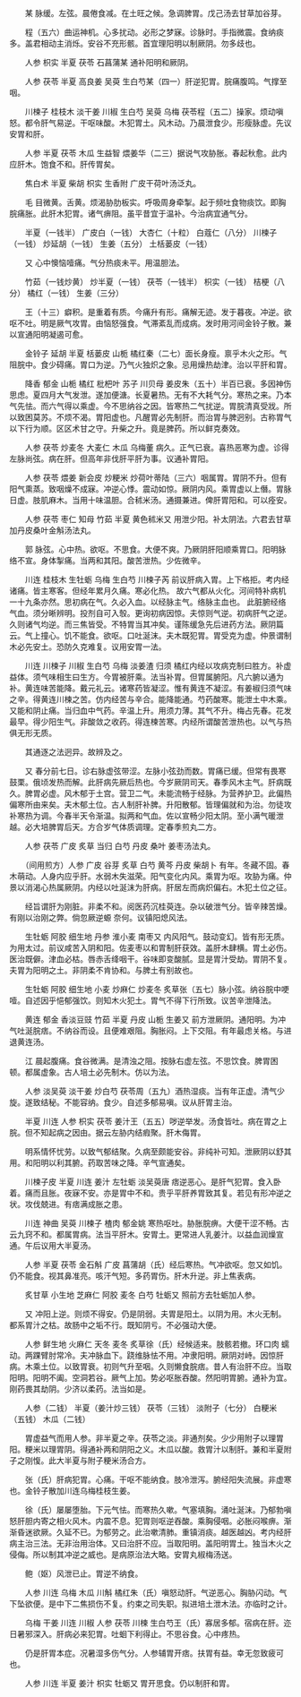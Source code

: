<!-- { "loadSidebar": true } -->
　　某 脉缓。左弦。晨倦食减。在土旺之候。急调脾胃。戊己汤去甘草加谷芽。

　　程（五六）曲运神机。心多扰动。必形之梦寐。诊脉时。手指微震。食纳痰多。盖君相动主消烁。安谷不充形骸。首宜理阳明以制厥阴。勿多歧也。

　　人参 枳实 半夏 茯苓 石菖蒲某 通补阳明和厥阴。

　　人参 茯苓 半夏 高良姜 吴萸 生白芍某（四一）肝逆犯胃。脘痛腹鸣。气撑至咽。

　　川楝子 桂枝木 淡干姜 川椒 生白芍 吴萸 乌梅 茯苓程（五二）操家。烦动嗔怒。都令肝气易逆。干呕味酸。木犯胃土。风木动。乃晨泄食少。形瘦脉虚。先议安胃和肝。

　　人参 半夏 茯苓 木瓜 生益智 煨姜华（二三）据说气攻胁胀。春起秋愈。此内应肝木。饱食不和。肝传胃矣。

　　焦白术 半夏 柴胡 枳实 生香附 广皮干荷叶汤泛丸。

　　毛 目微黄。舌黄。烦渴胁肋板实。呼吸周身牵掣。起于频吐食物痰饮。即胸脘痛胀。此肝木犯胃。诸气痹阻。虽平昔宜于温补。今治病宜通气分。

　　半夏（一钱半） 广皮白（一钱） 大杏仁（十粒） 白蔻仁（八分） 川楝子（一钱） 炒延胡（一钱） 生姜（五分） 土栝蒌皮（一钱）

　　又 心中懊恼噎痛。气分热痰未平。用温胆法。

　　竹茹（一钱炒黄） 炒半夏（一钱） 茯苓（一钱半） 枳实（一钱） 桔梗（八分） 橘红（一钱） 生姜（三分）

　　王（十三）癖积。是重着有质。今痛升有形。痛解无迹。发于暮夜。冲逆。欲呕不吐。明是厥气攻胃。由恼怒强食。气滞紊乱而成病。发时用河间金铃子散。兼以宣通阳明凝遏可愈。

　　金铃子 延胡 半夏 栝蒌皮 山栀 橘红秦（二七）面长身瘦。禀乎木火之形。气阻脘中。食少碍痛。胃口为逆。乃气火独炽之象。忌用燥热劫津。治以平肝和胃。

　　降香 郁金 山栀 橘红 枇杷叶 苏子 川贝母 姜皮朱（五十）半百已衰。多因神伤思虑。夏四月大气发泄。遂加便溏。长夏暑热。无有不大耗气分。寒热之来。乃本气先怯。而六气得以乘虚。今不思纳谷之因。皆寒热二气扰逆。胃脘清真受戕。所以致困莫苏。不烦不渴。胃阳虚也。凡醒胃必先制肝。而治胃与脾迥别。古称胃气以下行为顺。区区术甘之守。升柴之升。竟是脾药。所以鲜克奏效。

　　人参 茯苓 炒麦冬 大麦仁 木瓜 乌梅董 病久。正气已衰。喜热恶寒为虚。诊得左脉尚弦。病在肝。但高年非伐肝平肝为事。议通补胃阳。

　　人参 茯苓 煨姜 新会皮 炒粳米 炒荷叶蒂陆（三六）咽属胃。胃阴不升。但有阳气熏蒸。致咽燥不成寐。冲逆心悸。震动如惊。厥阴内风。乘胃虚以上僭。胃脉日虚。肢肌麻木。当用十味温胆。合秫米汤。通摄兼进。俾肝胃阳和。可以痊安。

　　人参 茯苓 枣仁 知母 竹茹 半夏 黄色秫米又 用泄少阳。补太阴法。六君去甘草加丹皮桑叶金斛汤法丸。

　　郭 脉弦。心中热。欲呕。不思食。大便不爽。乃厥阴肝阳顺乘胃口。阳明脉络不宣。身体掣痛。当两和其阳。酸苦泄热。少佐微辛。

　　川连 桂枝木 生牡蛎 乌梅 生白芍 川楝子芮 前议肝病入胃。上下格拒。考内经诸痛。皆主寒客。但经年累月久痛。寒必化热。 故六气都从火化。河间特补病机一十九条亦然。思初病在气。久必入血。以经脉主气。络脉主血也。 此脏腑经络气血。须分晰辨明。投剂自可入彀。更询初病因惊。夫惊则气逆。初病肝气之逆。久则诸气均逆。而三焦皆受。不特胃当其冲矣。谨陈缓急先后进药方法。厥阴篇云。气上撞心。饥不能食。欲呕。口吐涎沫。夫木既犯胃。胃受克为虚。仲景谓制木必先安土。恐防久克难复。议用安胃一法。

　　川连 川楝子 川椒 生白芍 乌梅 淡姜渣 归须 橘红内经以攻病克制曰胜方。补虚益体。须气味相生曰生方。今胃被肝乘。法当补胃。但胃属腑阳。凡六腑以通为补。黄连味苦能降。戴元礼云。诸寒药皆凝涩。惟有黄连不凝涩。有姜椒归须气味之辛。得黄连川楝之苦。仿内经苦与辛合。能降能通。芍药酸寒。能泄土中木乘。又能和阴止痛。当归血中气药。辛温上升。用须力薄。其气不升。梅占先春。花发最早。得少阳生气。非酸敛之收药。得连楝苦寒。内经所谓酸苦泄热也。以气与热俱无形无质。

　　其通逐之法迥异。故辨及之。

　　又 春分前七日。诊右脉虚弦带涩。左脉小弦劲而数。胃痛已缓。但常有畏寒鼓栗。俄顷发热而解。此肝病先厥后热也。今岁厥阴司天。春季风木主气。肝病既久。脾胃必虚。风木郁于土宫。营卫二气。未能流畅于经脉。为营养护卫。此偏热偏寒所由来矣。夫木郁土位。古人制肝补脾。升阳散郁。皆理偏就和为治。勿徒攻补寒热为调。今春半天令渐温。拟两和气血。佐以宣畅少阳太阴。至小满气暖泄越。必大培脾胃后天。方合岁气体质调理。定春季煎丸二方。

　　人参 茯苓 广皮 炙草 当归 白芍 丹皮 桑叶 姜枣汤法丸。

　　（间用煎方）人参 广皮 谷芽 炙草 白芍 黄芩 丹皮 柴胡卜 有年。冬藏不固。春木萌动。人身内应乎肝。水弱木失滋荣。阳气变化内风。乘胃为呕。攻胁为痛。仲景以消渴心热属厥阴。内经以吐涎沫为肝病。肝居左而病炽偏右。木犯土位之征。

　　经旨谓肝为刚脏。非柔不和。阅医药沉桂萸连。杂以破泄气分。皆辛辣苦燥。有刚以治刚之弊。倘忽厥逆螈 奈何。议镇阳熄风法。

　　生牡蛎 阿胶 细生地 丹参 淮小麦 南枣又 内风阳气。鼓动变幻。皆有形无质。为用太过。前议咸苦入阴和阳。佐麦枣以和胃制肝获效。盖肝木肆横。胃土必伤。医治既僻。津血必枯。唇赤舌绛咽干。谷味即变酸腻。显是胃汁受劫。胃阴不复。夫胃为阳明之土。非阴柔不肯协和。与脾土有别故也。

　　生牡蛎 阿胶 细生地 小麦 炒麻仁 炒麦冬 炙草张（五七）脉小弦。纳谷脘中哽噎。自述因乎悒郁强饮。则知木火犯土。胃气不得下行所致。议苦辛泄降法。

　　黄连 郁金 香淡豆豉 竹茹 半夏 丹皮 山栀 生姜又 前方泄厥阴。通阳明。为冲气吐涎脘痞。不纳谷而设。且便难艰阻。胸胀闷。上下交阻。有年最虑关格。与进退黄连汤。

　　江 晨起腹痛。食谷微满。是清浊之阻。按脉右虚左弦。不思饮食。脾胃困顿。都属虚象。古人培土必先制木。仿以为法。

　　人参 淡吴萸 淡干姜 炒白芍 茯苓周（五九）酒热湿痰。当有年正虚。清气少旋。遂致结秘。不能容纳。食少。自述多郁易嗔。议从肝胃主治。

　　半夏 川连 人参 枳实 茯苓 姜汁王（五五）哕逆举发。汤食皆吐。病在胃之上脘。但不知起病之因由。据云左胁内结瘕聚。肝木侮胃。

　　明系情怀忧劳。以致气郁结聚。久病至颇能安谷。非纯补可知。泄厥阴以舒其用。和阳明以利其腑。药取苦味之降。辛气宣通矣。

　　川楝子皮 半夏 川连 姜汁 左牡蛎 淡吴萸唐 痞逆恶心。是肝气犯胃。食入卧着。痛而且胀。夜寐不安。亦是胃中不和。贵乎平肝养胃致其复。若见有形冲逆之状。攻伐兢进。有痞满成胀之患。

　　川连 神曲 吴萸 川楝子 楂肉 郁金姚 寒热呕吐。胁胀脘痹。大便干涩不畅。古云九窍不和。都属胃病。法当平肝木。安胃土。更常进人乳姜汁。以益血润燥宣通。午后议用大半夏汤。

　　人参 半夏 茯苓 金石斛 广皮 菖蒲胡（氏）经后寒热。气冲欲呕。忽又如饥。仍不能食。视其鼻准亮。咳汗气短。多药胃伤。肝木升逆。非上焦表病。

　　炙甘草 小生地 芝麻仁 阿胶 麦冬 白芍 牡蛎又 照前方去牡蛎加人参。

　　又 冲阳上逆。则烦不得安。仍是阴弱。夫胃是阳土。以阴为用。木火无制。都系胃汁之枯。故肠中之垢不行。既知阴亏。不必强动大便。

　　人参 鲜生地 火麻仁 天冬 麦冬 炙草徐（氏）经候适来。肢骸若撤。环口肉 蠕动。两踝臂肘常冷。夫冲脉血下。跷维脉怯不用。冲隶阳明。厥阴对峙。因惊肝病。木乘土位。以致胃衰。初则气升至咽。久则懒食脘痞。昔人有治肝不应。当取阳明。阳明不阖。空洞若谷。厥气上加。势必呕胀吞酸。然阳明胃腑。通补为宜。刚药畏其劫阴。少济以柔药。法当如是。

　　人参（二钱） 半夏（姜汁炒三钱） 茯苓（三钱） 淡附子（七分） 白粳米（五钱） 木瓜（二钱）

　　胃虚益气而用人参。非半夏之辛。茯苓之淡。非通剂矣。少少用附子以理胃阳。粳米以理胃阴。得通补两和阴阳之义。木瓜以酸。救胃汁以制肝。兼和半夏附子之刚愎。此大半夏与附子粳米汤合方。

　　张（氏）肝病犯胃。心痛。干呕不能纳食。肢冷泄泻。腑经阳失流展。非虚寒也。金铃子散加川连乌梅桂枝生姜。

　　徐（氏）屡屡堕胎。下元气怯。而寒热久嗽。气塞填胸。涌吐涎沫。乃郁勃嗔怒肝胆内寄之相火风木。内震不息。犯胃则呕逆吞酸。乘胸侵咽。必胀闷喉痹。渐渐昏迷欲厥。久延不已。为郁劳之。此治嗽清肺。重镇消痰。越医越凶。考内经肝病主治三法。无非治用治体。又曰治肝不应。当取阳明。盖阳明胃土。独当木火之侵侮。所以制其冲逆之威也。是病原治法大略。安胃丸椒梅汤送。

　　鲍（妪）风泄已止。胃逆不纳食。

　　人参 川连 乌梅 木瓜 川斛 橘红朱（氏）嗔怒动肝。气逆恶心。胸胁闪动。气下坠欲便。是中下二焦损伤不复。约束之司失职。拟进培土泄木法。亦临时之计。

　　乌梅 干姜 川连 川椒 人参 茯苓 川楝 生白芍王（氏）寡居多郁。宿病在肝。迩日暑邪深入。肝病必来犯胃。吐蛔下利得止。不思谷食。心中疼热。

　　仍是肝胃本症。况暑湿多伤气分。人参辅胃开痞。扶胃有益。幸无忽致疲可也。

　　人参 川连 半夏 姜汁 枳实 牡蛎又 胃开思食。仍以制肝和胃。

